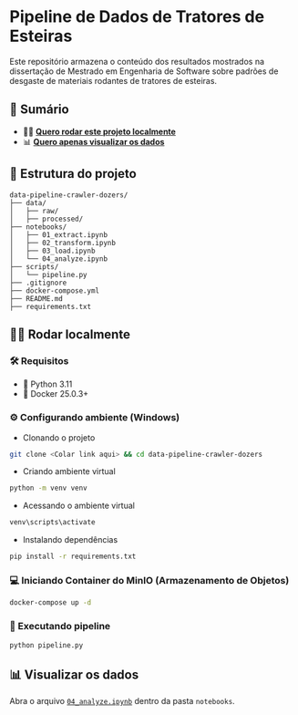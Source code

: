 # Pipeline de Dados de Tratores de Esteiras
Este repositório armazena o conteúdo dos resultados mostrados na dissertação de Mestrado em Engenharia de Software sobre padrões de desgaste de materiais rodantes de tratores de esteiras.

## 📑 Sumário
- 🧑‍💻 [**Quero rodar este projeto localmente**](#🧑‍💻-rodar-localmente)
- 📊 [**Quero apenas visualizar os dados**](#📊-visualizar-os-dados)

## 📁 Estrutura do projeto
```plaintext
data-pipeline-crawler-dozers/
├── data/
│   ├── raw/
│   ├── processed/
├── notebooks/
│   ├── 01_extract.ipynb
│   ├── 02_transform.ipynb
│   ├── 03_load.ipynb
│   └── 04_analyze.ipynb
├── scripts/
│   └── pipeline.py
├── .gitignore
├── docker-compose.yml
├── README.md
├── requirements.txt
```

## 🧑‍💻 Rodar localmente
### 🛠️ Requisitos
- 🐍 Python 3.11
- 🐳 Docker 25.0.3+

### ⚙️ Configurando ambiente (Windows)

- Clonando o projeto
```bash
git clone <Colar link aqui> && cd data-pipeline-crawler-dozers
```
- Criando ambiente virtual
```bash
python -m venv venv
```
- Acessando o ambiente virtual
```bash
venv\scripts\activate
```

- Instalando dependências
```bash
pip install -r requirements.txt
```

### 💻 Iniciando Container do MinIO (Armazenamento de Objetos)

```bash
docker-compose up -d
```

### 🔁 Executando pipeline

```bash
python pipeline.py
```

## 📊 Visualizar os dados

Abra o arquivo [`04_analyze.ipynb`](notebooks/04_analyze.ipynb) dentro da pasta `notebooks`.
